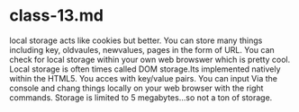 # class-13.md
local storage acts like cookies but better. You can store many things including key, oldvaules, newvalues, pages in the form of URL. You can check for local storage within your own web browswer which is pretty cool. Local storage is often times called DOM storage.Its implemented natively within the HTML5. You acces with key/value pairs. You can input Via the console and chang things locally on your web browser with the right commands. Storage is limited to 5 megabytes...so not a ton of storage.